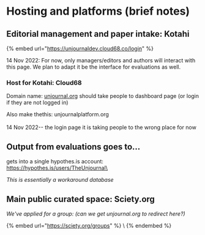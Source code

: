# Hosting and platforms (brief notes)

## Editorial management and paper intake: Kotahi

{% embed url="https://unjournaldev.cloud68.co/login" %}

14 Nov 2022: For now, only managers/editors and authors will interact with this page. We plan to adapt it be the interface for evaluations as well.&#x20;

### Host for Kotahi: Cloud68

Domain name: [unjournal.org](https://unjournal.org) should take people to dashboard page (or login if they are not logged in)&#x20;

Also make thethis: unjournalplatform.org\
\
14 Nov 2022-- the login page it is taking people to the wrong place for now



## Output from evaluations goes to...&#x20;

&#x20;gets into a single hypothes.is account: [https://hypothes.is/users/TheUnjournal\
](https://hypothes.is/users/TheUnjournal)

_This is essentially a workaround database_



## Main public curated space: Sciety.org

_We've applied for a group: (can we get unjournal.org to redirect here?)_

{% embed url="https://sciety.org/groups" %}
\\
{% endembed %}

